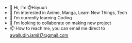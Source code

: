 - 👋 Hi, I’m @Hiiyuuri
- 👀 I’m interested in Anime, Manga, Learn New Things, Tech
- 🌱 I’m currently learning Coding
- 💞️ I’m looking to collaborate on making new project
- 📫 How to reach me, you can email me direct to awalludin.jamil17@gmail.com

<!---
Hiiyuuri/Hiiyuuri is a ✨ special ✨ repository because its `README.md` (this file) appears on your GitHub profile.
You can click the Preview link to take a look at your changes.
--->
